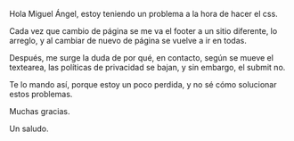 Hola Miguel Ángel, estoy teniendo un problema a la hora de hacer el css.

Cada vez que cambio de página se me va el footer a un sitio diferente, lo arreglo, y
al cambiar de nuevo de página se vuelve a ir en todas. 

Después, me surge la duda de por qué, en contacto, según se mueve el textearea, 
las políticas de privacidad se bajan, y sin embargo, el submit no. 

Te lo mando así, porque estoy un poco perdida, y no sé cómo solucionar estos problemas. 

Muchas gracias.

Un saludo. 
